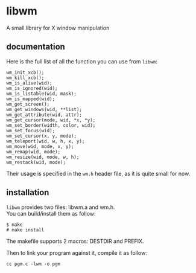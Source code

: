 # libwm

A small library for X window manipulation

## documentation

Here is the full list of all the function you can use from `libwm`:

    wm_init_xcb();
    wm_kill_xcb();
    wm_is_alive(wid);
    wm_is_ignored(wid);
    wm_is_listable(wid, mask);
    wm_is_mapped(wid);
    wm_get_screen();
    wm_get_windows(wid, **list);
    wm_get_attribute(wid, attr);
    wm_get_cursor(mode, wid, *x, *y);
    wm_set_border(width, color, wid);
    wm_set_focus(wid);
    wm_set_cursor(x, y, mode);
    wm_teleport(wid, w, h, x, y);
    wm_move(wid, mode, x, y);
    wm_remap(wid, mode);
    wm_resize(wid, mode, w, h);
    wm_restack(wid, mode);

Their usage is specified in the `wm.h` header file, as it is quite small for
now.

## installation

`libwm` provides two files: libwm.a and wm.h.  
You can build/install them as follow:

    $ make
    # make install

The makefile supports 2 macros: DESTDIR and PREFIX.

Then to link your program against it, compile it as follow:

    cc pgm.c -lwm -o pgm
